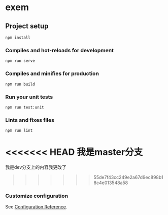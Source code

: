 # exem

## Project setup
```
npm install
```

### Compiles and hot-reloads for development
```
npm run serve
```

### Compiles and minifies for production
```
npm run build
```

### Run your unit tests
```
npm run test:unit
```

### Lints and fixes files
```
npm run lint
```
<<<<<<< HEAD
我是master分支
=======
我是dev分支上的内容我更改了

>>>>>>> 55de7f43cc249e2a67d9ec898b18c4e013548a58

### Customize configuration
See [Configuration Reference](https://cli.vuejs.org/config/).
